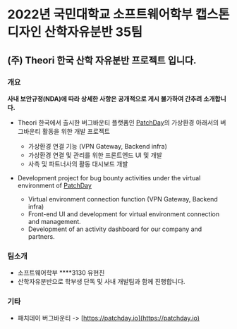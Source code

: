 # 2022년 국민대학교 소프트웨어학부 캡스톤디자인 산학자유분반 35팀

## (주) Theori 한국 산학 자유분반 프로젝트 입니다.

### 개요

**사내 보안규정(NDA)에 따라 상세한 사항은 공개적으로 게시 불가하여 간추려 소개합니다.**

- Theori 한국에서 출시한 버그바운티 플랫폼인 [PatchDay](https://patchday.io)의 가상환경 아래서의 버그바운티 활동을 위한 개발 프로젝트
  - 가상환경 연결 기능 (VPN Gateway, Backend infra)
  - 가상환경 연결 및 관리를 위한 프론트엔드 UI 및 개발
  - 사측 및 파트너사의 활동 대시보드 개발
  
- Development project for bug bounty activities under the virtual environment of [PatchDay](https://patchday.io)
   - Virtual environment connection function (VPN Gateway, Backend infra)
   - Front-end UI and development for virtual environment connection and management.
   - Development of an activity dashboard for our company and partners.

### 팀소개

- 소프트웨어학부 ****3130 유현진
- 산학자유분반으로 학부생 단독 및 사내 개발팀과 함께 진행합니다.

### 기타


* 패치데이 버그바운티 -> [https://patchday.io](https://patchday.io)
